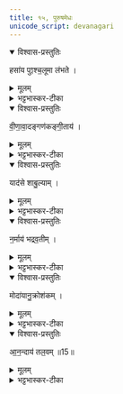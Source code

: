 ```yaml
---
title: १५, पुरुषमेधः
unicode_script: devanagari
---
```


<details open><summary>विश्वास-प्रस्तुतिः</summary>

हसा॑य पुꣵश्च॒लूमा ल॑भते ।
</details>

<details><summary>मूलम्</summary>

हसा॑य पुꣵश्च॒लूमा ल॑भते ।
</details>

<details><summary>भट्टभास्कर-टीका</summary>

1हसाय निन्दितहासाय पुंश्चलूं पुंश्चलीम् । व्याख्यातेयम् । पुनरालभतिग्रहणं विस्मरणशीलानामनुग्रहार्थम् ।
</details>

<details open><summary>विश्वास-प्रस्तुतिः</summary>

वी॒णा॒वा॒दङ्गण॑कङ्गी॒ताय॑ ।
</details>

<details><summary>मूलम्</summary>

वी॒णा॒वा॒दङ्गण॑कङ्गी॒ताय॑ ।
</details>

<details><summary>भट्टभास्कर-टीका</summary>

वीणावादं वीणावादनशीलं गणकं श्रुतिस्वरमण्डलादिगणनविदं च गीताय । अत्रेयं प्रक्रिया - यत्र एकस्यै देवतायै एकः पशुरालभ्यते तत्र देवतां प्रथमं निर्दिश्य पशुं विदधाति । यत्र त्वेकस्यै देवतायै अनेकपश्वालम्भः तत्र सर्वान् पशून् स्वरूपेण दर्शयित्वा पश्चाद्देवतां विदधाति । यथा - 'वीणावादं गणकं गीताय, तूणवध्मं ग्रामण्यं पाणिसंघातं नृत्ताय, प्राणमपानं व्यानमुदानं समानं तान्वायवे, अथैतानरूपेभ्यः' इति ।
</details>

<details open><summary>विश्वास-प्रस्तुतिः</summary>

याद॑से शाबु॒ल्याम् ।
</details>

<details><summary>मूलम्</summary>

याद॑से शाबु॒ल्याम् ।
</details>

<details><summary>भट्टभास्कर-टीका</summary>

यादसे ग्राहाय शाबुल्यां श्वित्रशबलशरीराम् । वर्णान्यत्वं छान्दसम् । भावप्रत्ययान्तान्मत्वर्थीयोऽकारः । श्वित्रिणी हि यादांसीव भीतिं जनयति । तादृशभर्तृमतीमेके ।
</details>

<details open><summary>विश्वास-प्रस्तुतिः</summary>

न॒र्माय॑ भद्रव॒तीम् ।
</details>

<details><summary>मूलम्</summary>

न॒र्माय॑ भद्रव॒तीम् ।
</details>

<details><summary>भट्टभास्कर-टीका</summary>

नर्माय प्रियवचनाय भद्रवतीं भद्रलक्षणयुक्तशरीराम् ।
</details>

<details open><summary>विश्वास-प्रस्तुतिः</summary>

मोदा॑यानु॒क्रोश॑कम् ।
</details>

<details><summary>मूलम्</summary>

मोदा॑यानु॒क्रोश॑कम् ।
</details>

<details><summary>भट्टभास्कर-टीका</summary>

मोदाय हर्षाय अनुक्रोशकं गणमध्ये जनानामाह्लातारं हृष्टान्तरात्मानम् ।
</details>

<details open><summary>विश्वास-प्रस्तुतिः</summary>

आ॒न॒न्दाय॑ तल॒वम् ॥15॥  
</details>

<details><summary>मूलम्</summary>

आ॒न॒न्दाय॑ तल॒वम् ॥15॥  
</details>

<details><summary>भट्टभास्कर-टीका</summary>

आनन्दाय तलवं काहळादिषूदनम् । मुखवाद्यकारिणमेके ॥  

इति तृतीये चतुर्थे पञ्चदशोऽनुवाकः ॥  

</details>

